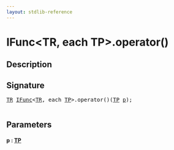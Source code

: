 ```yaml
---
layout: stdlib-reference
---
```


# IFunc\<TR, each TP\>\.operator\(\)

## Description





## Signature 

<pre>
<a href="index.html#typeparam-TR" class="code_type">TR</a> <a href="index.html" class="code_type">IFunc</a>&lt;<a href="index.html#typeparam-TR" class="code_type">TR</a>, <span class="code_keyword">each</span> <a href="index.html#typeparam-TP" class="code_type">TP</a>&gt;.operator()(<a href="index.html#typeparam-TP" class="code_type">TP</a> <a href="operatorx28x29.html#decl-p" class="code_param">p</a>);

</pre>

## Parameters

####  <a id="decl-p"></a>p  : [TP](index#typeparam-TP)

